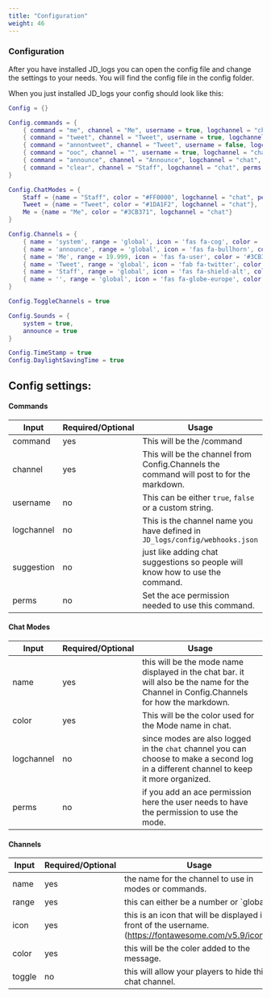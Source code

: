 ```yaml
---
title: "Configuration"
weight: 46
---
```


### Configuration

After you have installed JD_logs you can open the config file and change the settings to your needs.
You will find the config file in the config folder.

When you just installed JD_logs your config should look like this:
```lua
Config = {}

Config.commands = {
    { command = "me", channel = "Me", username = true, logchannel = "chat", suggestion = { command = "Action message.", args = {{ name="Message", help="The action." }} } },
    { command = "tweet", channel = "Tweet", username = true, logchannel = "chat", suggestion = { command =  "Twitter message.", args = {{ name="Message", help="The message you want to tweet." }} } },
    { command = "annontweet", channel = "Tweet", username = false, logchannel = "chat", suggestion = { command =  "Twitter message.", args = {{ name="Message", help="The message you want to tweet." }} } },
    { command = "ooc", channel = "", username = true, logchannel = "chat", suggestion = { command =  "Out Of Character message.", args = {{ name="Message", help="Out Of Character message." }} } },
    { command = "announce", channel = "Announce", logchannel = "chat",  perms = "jd.staff" },
    { command = "clear", channel = "Staff", logchannel = "chat", perms = "jd.staff" }
}

Config.ChatModes = {
    Staff = {name = "Staff", color = "#FF0000", logchannel = "chat", perms = "jd.staff"},
    Tweet = {name = "Tweet", color = "#1DA1F2", logchannel = "chat"},
    Me = {name = "Me", color = "#3CB371", logchannel = "chat"}
}

Config.Channels = {
    { name = 'system', range = 'global', icon = 'fas fa-cog', color = '#FFA500', toggle = false},
    { name = 'announce', range = 'global', icon = 'fas fa-bullhorn', color = '#8A2BE2', toggle = false},
    { name = 'Me', range = 19.999, icon = 'fas fa-user', color = '#3CB371', toggle = true},
    { name = 'Tweet', range = 'global', icon = 'fab fa-twitter', color = '#1DA1F2', toggle = true},
    { name = 'Staff', range = 'global', icon = 'fas fa-shield-alt', color = '#B22222', toggle = false},
    { name = '', range = 'global', icon = 'fas fa-globe-europe', color = '#808080', toggle = false}
}

Config.ToggleChannels = true

Config.Sounds = {
    system = true,
    announce = true
}

Config.TimeStamp = true
Config.DaylightSavingTime = true
```

## Config settings:

#### Commands
Input | Required/Optional | Usage |
--- | --- | --- |
command | yes | This will be the /command |
channel | yes | This will be the channel from Config.Channels the command will post to for the markdown. |
username | no | This can be either `true`, `false` or a custom string. |
logchannel | no | This is the channel name you have defined in `JD_logs/config/webhooks.json` |
suggestion | no | just like adding chat suggestions so people will know how to use the command. |
perms | no | Set the ace permission needed to use this command. |

#### Chat Modes
Input | Required/Optional | Usage |
--- | --- | --- |
name | yes | this will be the mode name displayed in the chat bar. it will also be the name for the Channel in Config.Channels for how the markdown. |
color | yes | This will be the color used for the Mode name in chat. |
logchannel | no | since modes are also logged in the `chat` channel you can choose to make a second log in a different channel to keep it more organized. |
perms | no | if you add an ace permission here the user needs to have the permission to use the mode. |

#### Channels
Input | Required/Optional | Usage |
--- | --- | --- |
name | yes | the name for the channel to use in modes or commands. |
range | yes | this can either be a number or `global.|
icon | yes | this is an icon that will be displayed in front of the username. (https://fontawesome.com/v5.9/icons/)|
color | yes | this will be the coler added to the message.|
toggle | no | this will allow your players to hide this chat channel. |
